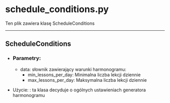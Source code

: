 # schedule_conditions.py

Ten plik zawiera klasę ScheduleConditions

---

## ScheduleConditions
* ### Parametry:
    * data: słownik zawierający warunki harmonogramu:
      * min_lessons_per_day: Minimalna liczba lekcji dziennie
      * max_lessons_per_day: Maksymalna liczba lekcji dziennie

* Użycie:
: ta klasa decyduje o ogólnych ustawieniach generatora harmonogramu
